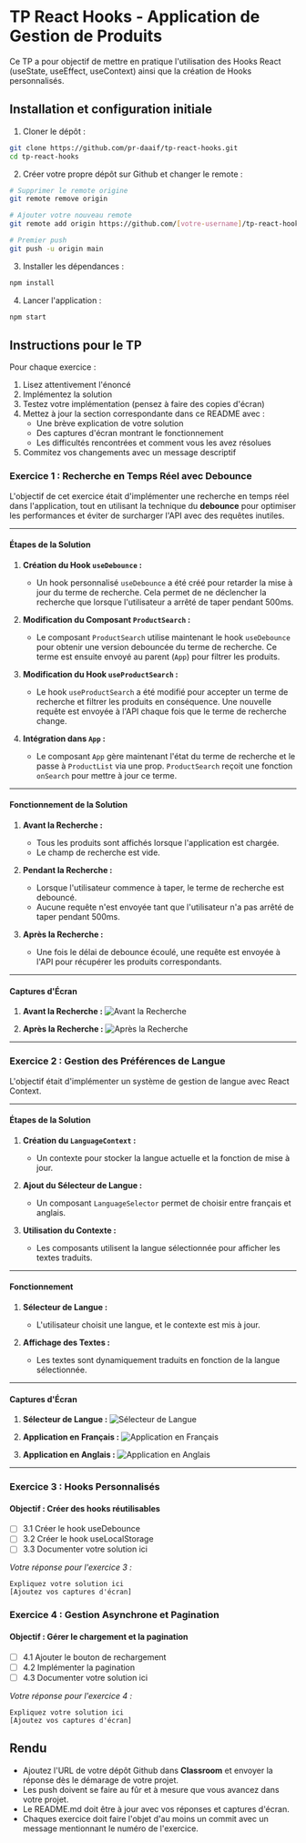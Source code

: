 # TP React Hooks - Application de Gestion de Produits

Ce TP a pour objectif de mettre en pratique l'utilisation des Hooks React (useState, useEffect, useContext) ainsi que la création de Hooks personnalisés.

## Installation et configuration initiale

1. Cloner le dépôt :
```bash
git clone https://github.com/pr-daaif/tp-react-hooks.git
cd tp-react-hooks
```

2. Créer votre propre dépôt sur Github et changer le remote :
```bash
# Supprimer le remote origine
git remote remove origin

# Ajouter votre nouveau remote
git remote add origin https://github.com/[votre-username]/tp-react-hooks.git

# Premier push
git push -u origin main
```

3. Installer les dépendances :
```bash
npm install
```

4. Lancer l'application :
```bash
npm start
```

## Instructions pour le TP

Pour chaque exercice :
1. Lisez attentivement l'énoncé
2. Implémentez la solution
3. Testez votre implémentation (pensez à faire des copies d'écran)
4. Mettez à jour la section correspondante dans ce README avec :
   - Une brève explication de votre solution
   - Des captures d'écran montrant le fonctionnement
   - Les difficultés rencontrées et comment vous les avez résolues
5. Commitez vos changements avec un message descriptif

### Exercice 1 : Recherche en Temps Réel avec Debounce

L'objectif de cet exercice était d'implémenter une recherche en temps réel dans l'application, tout en utilisant la technique du **debounce** pour optimiser les performances et éviter de surcharger l'API avec des requêtes inutiles.

---

#### **Étapes de la Solution**

1. **Création du Hook `useDebounce` :**
   - Un hook personnalisé `useDebounce` a été créé pour retarder la mise à jour du terme de recherche. Cela permet de ne déclencher la recherche que lorsque l'utilisateur a arrêté de taper pendant 500ms.

2. **Modification du Composant `ProductSearch` :**
   - Le composant `ProductSearch` utilise maintenant le hook `useDebounce` pour obtenir une version debouncée du terme de recherche. Ce terme est ensuite envoyé au parent (`App`) pour filtrer les produits.

3. **Modification du Hook `useProductSearch` :**
   - Le hook `useProductSearch` a été modifié pour accepter un terme de recherche et filtrer les produits en conséquence. Une nouvelle requête est envoyée à l'API chaque fois que le terme de recherche change.

4. **Intégration dans `App` :**
   - Le composant `App` gère maintenant l'état du terme de recherche et le passe à `ProductList` via une prop. `ProductSearch` reçoit une fonction `onSearch` pour mettre à jour ce terme.

---

#### **Fonctionnement de la Solution**

1. **Avant la Recherche :**
   - Tous les produits sont affichés lorsque l'application est chargée.
   - Le champ de recherche est vide.

2. **Pendant la Recherche :**
   - Lorsque l'utilisateur commence à taper, le terme de recherche est debouncé.
   - Aucune requête n'est envoyée tant que l'utilisateur n'a pas arrêté de taper pendant 500ms.

3. **Après la Recherche :**
   - Une fois le délai de debounce écoulé, une requête est envoyée à l'API pour récupérer les produits correspondants.

---

#### **Captures d'Écran**
1. **Avant la Recherche :**
   ![Avant la Recherche](./public/assets/searchProduct_before.png)


2. **Après la Recherche :**
   ![Après la Recherche](./public/assets/searchProduct_after.png)

---

### Exercice 2 : Gestion des Préférences de Langue

L'objectif était d'implémenter un système de gestion de langue avec React Context.

---

#### **Étapes de la Solution**

1. **Création du `LanguageContext` :**
   - Un contexte pour stocker la langue actuelle et la fonction de mise à jour.

2. **Ajout du Sélecteur de Langue :**
   - Un composant `LanguageSelector` permet de choisir entre français et anglais.

3. **Utilisation du Contexte :**
   - Les composants utilisent la langue sélectionnée pour afficher les textes traduits.

---

#### **Fonctionnement**

1. **Sélecteur de Langue :**
   - L'utilisateur choisit une langue, et le contexte est mis à jour.

2. **Affichage des Textes :**
   - Les textes sont dynamiquement traduits en fonction de la langue sélectionnée.

---

#### **Captures d'Écran**

1. **Sélecteur de Langue :**
   ![Sélecteur de Langue](./public/assets/Selecteur_de_Langue.png)

2. **Application en Français :**
   ![Application en Français](./public/assets/Application_FR.png)

3. **Application en Anglais :**
   ![Application en Anglais](./public/assets/Application_EN.png)

---

### Exercice 3 : Hooks Personnalisés
#### Objectif : Créer des hooks réutilisables

- [ ] 3.1 Créer le hook useDebounce
- [ ] 3.2 Créer le hook useLocalStorage
- [ ] 3.3 Documenter votre solution ici

_Votre réponse pour l'exercice 3 :_
```
Expliquez votre solution ici
[Ajoutez vos captures d'écran]
```

### Exercice 4 : Gestion Asynchrone et Pagination
#### Objectif : Gérer le chargement et la pagination

- [ ] 4.1 Ajouter le bouton de rechargement
- [ ] 4.2 Implémenter la pagination
- [ ] 4.3 Documenter votre solution ici

_Votre réponse pour l'exercice 4 :_
```
Expliquez votre solution ici
[Ajoutez vos captures d'écran]
```

## Rendu

- Ajoutez l'URL de votre dépôt Github dans  **Classroom** et envoyer la réponse dès le démarage de votre projet.
- Les push doivent se faire au fûr et à mesure que vous avancez dans votre projet.
- Le README.md doit être à jour avec vos réponses et captures d'écran. 
- Chaques exercice doit faire l'objet d'au moins un commit avec un message mentionnant le numéro de l'exercice.